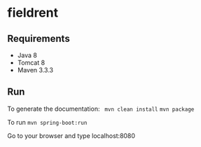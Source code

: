 # fieldrent

## Requirements
- Java 8
- Tomcat 8
- Maven 3.3.3

## Run
To generate the documentation:
` mvn clean install`
` mvn package `

To run
` mvn spring-boot:run `

Go to your browser and type
localhost:8080
